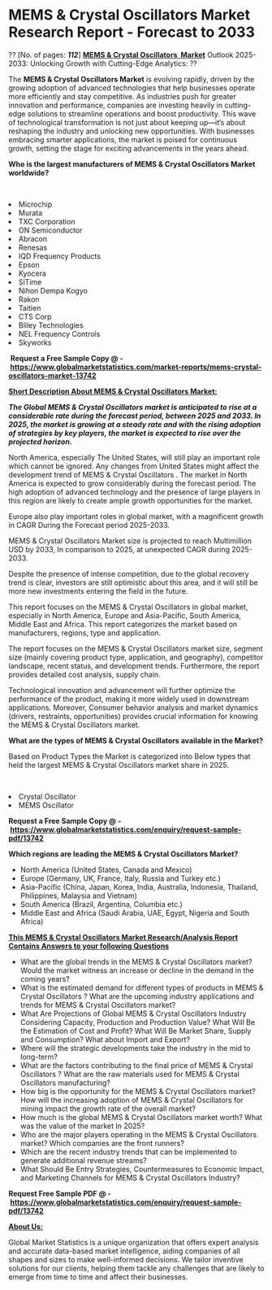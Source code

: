 <H1>MEMS & Crystal Oscillators Market Research Report - Forecast to 2033</H1><p>?? [No. of pages:&nbsp;<strong><em>112</em></strong>]&nbsp;<strong><a href="https://www.globalmarketstatistics.com/market-reports/mems-crystal-oscillators-market-13742">MEMS & Crystal Oscillators &nbsp;Market</a></strong>&nbsp;Outlook 2025-2033: Unlocking Growth with Cutting-Edge Analytics: ??</p><p>The <strong>MEMS & Crystal Oscillators Market</strong> is evolving rapidly, driven by the growing adoption of advanced technologies that help businesses operate more efficiently and stay competitive. As industries push for greater innovation and performance, companies are investing heavily in cutting-edge solutions to streamline operations and boost productivity. This wave of technological transformation is not just about keeping up&mdash;it&rsquo;s about reshaping the industry and unlocking new opportunities. With businesses embracing smarter applications, the market is poised for continuous growth, setting the stage for exciting advancements in the years ahead.</p><p><strong>Who is the largest manufacturers of MEMS & Crystal Oscillators Market worldwide?</strong></p><p>&nbsp;<li>Microchip<li> Murata<li> TXC Corporation<li> ON Semiconductor<li> Abracon<li> Renesas<li> IQD Frequency Products<li> Epson<li> Kyocera<li> SiTime<li> Nihon Dempa Kogyo<li> Rakon<li> Taitien<li> CTS Corp<li> Bliley Technologies<li> NEL Frequency Controls<li> Skyworks</p><p>&nbsp;<strong>Request a Free Sample Copy @ -&nbsp;<a href="https://www.globalmarketstatistics.com/market-reports/mems-crystal-oscillators-market-13742">https://www.globalmarketstatistics.com/market-reports/mems-crystal-oscillators-market-13742</a></strong></p><p><strong><u>Short Description About MEMS & Crystal Oscillators Market:</u></strong></p><p><strong><em>The Global MEMS & Crystal Oscillators market is anticipated to rise at a considerable rate during the forecast period, between 2025 and 2033. In 2025, the market is growing at a steady rate and with the rising adoption of strategies by key players, the market is expected to rise over the projected horizon.</em></strong></p><p>North America, especially The United States, will still play an important role which cannot be ignored. Any changes from United States might affect the development trend of MEMS & Crystal Oscillators . The market in North America is expected to grow considerably during the forecast period. The high adoption of advanced technology and the presence of large players in this region are likely to create ample growth opportunities for the market.</p><p>Europe also play important roles in global market, with a magnificent growth in CAGR During the Forecast period 2025-2033.</p><p>MEMS & Crystal Oscillators Market size is projected to reach Multimillion USD by 2033, In comparison to 2025, at unexpected CAGR during 2025-2033.</p><p>Despite the presence of intense competition, due to the global recovery trend is clear, investors are still optimistic about this area, and it will still be more new investments entering the field in the future.</p><p>This report focuses on the MEMS & Crystal Oscillators in global market, especially in North America, Europe and Asia-Pacific, South America, Middle East and Africa. This report categorizes the market based on manufacturers, regions, type and application.</p><p>The report focuses on the MEMS & Crystal Oscillators market size, segment size (mainly covering product type, application, and geography), competitor landscape, recent status, and development trends. Furthermore, the report provides detailed cost analysis, supply chain.</p><p>Technological innovation and advancement will further optimize the performance of the product, making it more widely used in downstream applications. Moreover, Consumer behavior analysis and market dynamics (drivers, restraints, opportunities) provides crucial information for knowing the MEMS & Crystal Oscillators market.</p><p><strong>What are the types of MEMS & Crystal Oscillators available in the Market?</strong></p><p>Based on Product Types the Market is categorized into Below types that held the largest MEMS & Crystal Oscillators market share in 2025.</p><p>&nbsp;<li>Crystal Oscillator<li> MEMS Oscillator&nbsp;</p><p><strong>Request a Free Sample Copy @ -&nbsp;<a href="https://www.globalmarketstatistics.com/enquiry/request-sample-pdf/13742">https://www.globalmarketstatistics.com/enquiry/request-sample-pdf/13742</a></strong></p><p><strong>Which regions are leading the MEMS & Crystal Oscillators Market?</strong></p><ul><li>North America (United States, Canada and Mexico)</li><li>Europe (Germany, UK, France, Italy, Russia and Turkey etc.)</li><li>Asia-Pacific (China, Japan, Korea, India, Australia, Indonesia, Thailand, Philippines, Malaysia and Vietnam)</li><li>South America (Brazil, Argentina, Columbia etc.)</li><li>Middle East and Africa (Saudi Arabia, UAE, Egypt, Nigeria and South Africa)</li></ul><p><strong><u>This MEMS & Crystal Oscillators Market Research/Analysis Report Contains Answers to your following Questions</u></strong></p><ul><li>What are the global trends in the MEMS & Crystal Oscillators market? Would the market witness an increase or decline in the demand in the coming years?</li><li>What is the estimated demand for different types of products in MEMS & Crystal Oscillators ? What are the upcoming industry applications and trends for MEMS & Crystal Oscillators market?</li><li>What Are Projections of Global MEMS & Crystal Oscillators Industry Considering Capacity, Production and Production Value? What Will Be the Estimation of Cost and Profit? What Will Be Market Share, Supply and Consumption? What about Import and Export?</li><li>Where will the strategic developments take the industry in the mid to long-term?</li><li>What are the factors contributing to the final price of MEMS & Crystal Oscillators ? What are the raw materials used for MEMS & Crystal Oscillators manufacturing?</li><li>How big is the opportunity for the MEMS & Crystal Oscillators market? How will the increasing adoption of MEMS & Crystal Oscillators for mining impact the growth rate of the overall market?</li><li>How much is the global MEMS & Crystal Oscillators market worth? What was the value of the market In 2025?</li><li>Who are the major players operating in the MEMS & Crystal Oscillators market? Which companies are the front runners?</li><li>Which are the recent industry trends that can be implemented to generate additional revenue streams?</li><li>What Should Be Entry Strategies, Countermeasures to Economic Impact, and Marketing Channels for MEMS & Crystal Oscillators Industry?</li></ul><p><strong>Request Free Sample PDF @ -&nbsp;<a href="https://www.globalmarketstatistics.com/enquiry/request-sample-pdf/13742">https://www.globalmarketstatistics.com/enquiry/request-sample-pdf/13742</a></strong></p><p><strong><u>About Us:</u></strong></p><p>Global Market Statistics&nbsp;is a unique organization that offers expert analysis and accurate data-based market intelligence, aiding companies of all shapes and sizes to make well-informed decisions. We tailor inventive solutions for our clients, helping them tackle any challenges that are likely to emerge from time to time and affect their businesses.</p>
